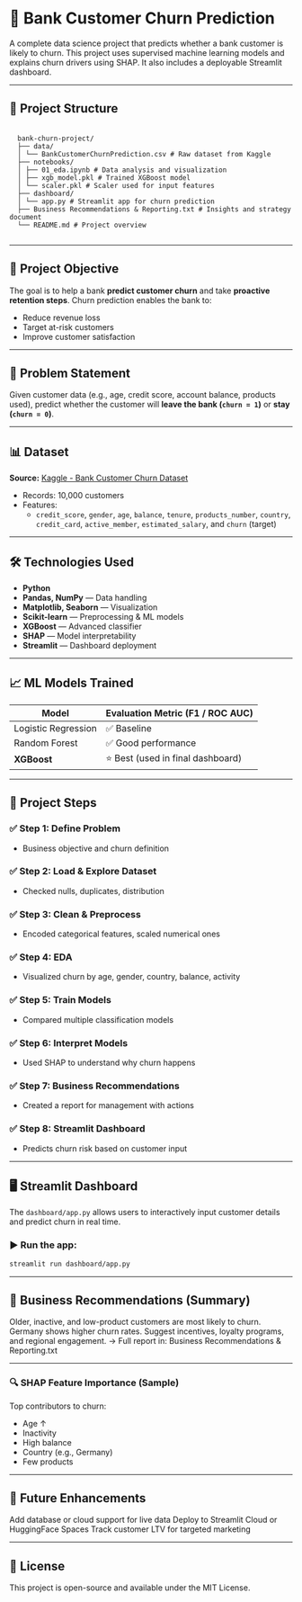 # 🏦 Bank Customer Churn Prediction

A complete data science project that predicts whether a bank customer is likely to churn. This project uses supervised machine learning models and explains churn drivers using SHAP. It also includes a deployable Streamlit dashboard.

---

## 📁 Project Structure

<pre lang="nohighlight">
  <code>
  bank-churn-project/ 
  ├── data/ 
  │ └── BankCustomerChurnPrediction.csv # Raw dataset from Kaggle 
  ├── notebooks/ 
  │ ├── 01_eda.ipynb # Data analysis and visualization 
  │ ├── xgb_model.pkl # Trained XGBoost model 
  │ └── scaler.pkl # Scaler used for input features 
  ├── dashboard/ 
  │ └── app.py # Streamlit app for churn prediction 
  ├── Business Recommendations & Reporting.txt # Insights and strategy document 
  └── README.md # Project overview 
  </code>
</pre>

---

## 🎯 Project Objective

The goal is to help a bank **predict customer churn** and take **proactive retention steps**. Churn prediction enables the bank to:
- Reduce revenue loss
- Target at-risk customers
- Improve customer satisfaction

---

## 🧠 Problem Statement

Given customer data (e.g., age, credit score, account balance, products used), predict whether the customer will **leave the bank (`churn = 1`)** or **stay (`churn = 0`)**.

---

## 📊 Dataset

**Source:** [Kaggle - Bank Customer Churn Dataset](https://www.kaggle.com/datasets/gauravtopre/bank-customer-churn-dataset)

- Records: 10,000 customers
- Features:
  - `credit_score`, `gender`, `age`, `balance`, `tenure`, `products_number`, `country`, `credit_card`, `active_member`, `estimated_salary`, and `churn` (target)

---

## 🛠️ Technologies Used

- **Python**
- **Pandas, NumPy** — Data handling
- **Matplotlib, Seaborn** — Visualization
- **Scikit-learn** — Preprocessing & ML models
- **XGBoost** — Advanced classifier
- **SHAP** — Model interpretability
- **Streamlit** — Dashboard deployment

---

## 📈 ML Models Trained

| Model                | Evaluation Metric (F1 / ROC AUC) |
|---------------------|-----------------------------------|
| Logistic Regression | ✅ Baseline                       |
| Random Forest       | ✅ Good performance               |
| **XGBoost**         | ⭐ Best (used in final dashboard) |

---

## 🧪 Project Steps

### ✅ Step 1: Define Problem
- Business objective and churn definition

### ✅ Step 2: Load & Explore Dataset
- Checked nulls, duplicates, distribution

### ✅ Step 3: Clean & Preprocess
- Encoded categorical features, scaled numerical ones

### ✅ Step 4: EDA
- Visualized churn by age, gender, country, balance, activity

### ✅ Step 5: Train Models
- Compared multiple classification models

### ✅ Step 6: Interpret Models
- Used SHAP to understand why churn happens

### ✅ Step 7: Business Recommendations
- Created a report for management with actions

### ✅ Step 8: Streamlit Dashboard
- Predicts churn risk based on customer input

---

## 🖥️ Streamlit Dashboard

The `dashboard/app.py` allows users to interactively input customer details and predict churn in real time.

### ▶️ Run the app:
``` bash
streamlit run dashboard/app.py
```
---

## 📄 Business Recommendations (Summary)
Older, inactive, and low-product customers are most likely to churn.
Germany shows higher churn rates.
Suggest incentives, loyalty programs, and regional engagement.
→ Full report in: Business Recommendations & Reporting.txt

---

### 🔍 SHAP Feature Importance (Sample)
Top contributors to churn:
- Age ↑
- Inactivity
- High balance
- Country (e.g., Germany)
- Few products

---

## 🚀 Future Enhancements
Add database or cloud support for live data
Deploy to Streamlit Cloud or HuggingFace Spaces
Track customer LTV for targeted marketing

---

## 📜 License
This project is open-source and available under the MIT License.
